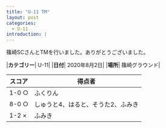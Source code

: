 ```yaml
---
title: "U-11 TM"
layout: post
categories:
  - U-11
introduction: |
---
```


篠崎SCさんとTMを行いました。ありがとうございました。  


|**カテゴリー**| U-11|
|**日付**| 2020年8月2日|
|**場所**| 篠崎グラウンド|


|スコア|得点者|
|---|----|
|1-0 ○|ふくりん|
|8-0 ○|しゅうと4、はると、そうた2、ふみき|
|1-2 ×|ふみき|
